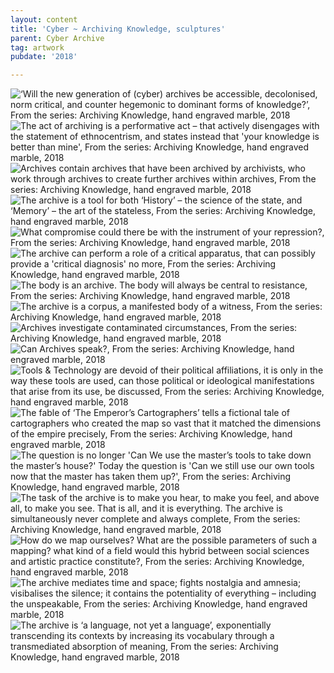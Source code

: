 ```yaml
---
layout: content
title: 'Cyber ~ Archiving Knowledge, sculptures'
parent: Cyber Archive
tag: artwork
pubdate: '2018'

---
```

![‘Will the new generation of (cyber) archives be accessible, decolonised, norm critical, and counter hegemonic to dominant forms of knowledge?’, From the series: Archiving Knowledge, hand engraved marble, 2018](/assets/img/ali-akbar-mehta-archiving-knowledge_01-2008.jpg)
![The act of archiving is a performative act – that actively disengages with the statement of ethnocentrism, and states instead that 'your knowledge is better than mine', From the series: Archiving Knowledge, hand engraved marble, 2018](/assets/img/ali-akbar-mehta-archiving-knowledge_02-2008.jpg)
![Archives contain archives that have been archived by archivists, who work through archives to create further archives within archives, From the series: Archiving Knowledge, hand engraved marble, 2018](/assets/img/ali-akbar-mehta-archiving-knowledge_03-2008.jpg)
![The archive is a tool for both ‘History’ – the science of the state, and ‘Memory’ – the art of the stateless, From the series: Archiving Knowledge, hand engraved marble, 2018](/assets/img/ali-akbar-mehta-archiving-knowledge_04-2008.jpg)
![What compromise could there be with the instrument of your repression?, From the series: Archiving Knowledge, hand engraved marble, 2018](/assets/img/ali-akbar-mehta-archiving-knowledge_05-2008.jpg)
![The archive can perform a role of a critical apparatus, that can possibly provide a 'critical diagnosis' no more, From the series: Archiving Knowledge, hand engraved marble, 2018](/assets/img/ali-akbar-mehta-archiving-knowledge_06-2008.jpg)
![The body is an archive. The body will always be central to resistance, From the series: Archiving Knowledge, hand engraved marble, 2018](/assets/img/ali-akbar-mehta-archiving-knowledge_07-2008.jpg)
![The archive is a corpus, a manifested body of a witness, From the series: Archiving Knowledge, hand engraved marble, 2018](/assets/img/ali-akbar-mehta-archiving-knowledge_08-2008.jpg)
![Archives investigate contaminated circumstances, From the series: Archiving Knowledge, hand engraved marble, 2018](/assets/img/ali-akbar-mehta-archiving-knowledge_09-2008.jpg)
![Can Archives speak?, From the series: Archiving Knowledge, hand engraved marble, 2018](/assets/img/ali-akbar-mehta-archiving-knowledge_10-2018.jpg)
![Tools & Technology are devoid of their political affiliations, it is only in the way these tools are used, can those political or ideological manifestations that arise from its use, be discussed, From the series: Archiving Knowledge, hand engraved marble, 2018](/assets/img/ali-akbar-mehta-archiving-knowledge_11-2018.jpg)
![The fable of ‘The Emperor’s Cartographers’ tells a fictional tale of cartographers who created the map so vast that it matched the dimensions of the empire precisely, From the series: Archiving Knowledge, hand engraved marble, 2018](/assets/img/ali-akbar-mehta-archiving-knowledge_12-2018.jpg)
![The question is no longer 'Can We use the master’s tools to take down the master’s house?' Today the question is 'Can we still use our own tools now that the master has taken them up?', From the series: Archiving Knowledge, hand engraved marble, 2018](/assets/img/ali-akbar-mehta-archiving-knowledge_13-2018.jpg)
![The task of the archive is to make you hear, to make you feel, and above all, to make you see. That is all, and it is everything. The archive is simultaneously never complete and always complete, From the series: Archiving Knowledge, hand engraved marble, 2018](/assets/img/ali-akbar-mehta-archiving-knowledge_14-2018.jpg)
![How do we map ourselves? What are the possible parameters of such a mapping? what kind of a field would this hybrid between social sciences and artistic practice constitute?, From the series: Archiving Knowledge, hand engraved marble, 2018](/assets/img/ali-akbar-mehta-archiving-knowledge_15-2018.jpg)
![The archive mediates time and space; fights nostalgia and amnesia; visibalises the silence; it contains the potentiality of everything – including the unspeakable, From the series: Archiving Knowledge, hand engraved marble, 2018](/assets/img/ali-akbar-mehta-archiving-knowledge_16-2018.jpg)
![The archive is ‘a language, not yet a language’, exponentially transcending its contexts by increasing its vocabulary through a transmediated absorption of meaning, From the series: Archiving Knowledge, hand engraved marble, 2018](/assets/img/ali-akbar-mehta-archiving-knowledge_17-2018.jpg)
